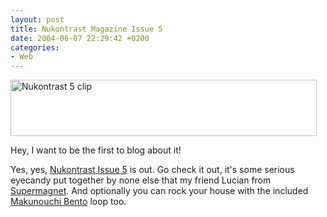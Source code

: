 ```yaml
---
layout: post
title: Nukontrast Magazine Issue 5
date: 2004-06-07 22:29:42 +0200
categories:
- Web
---
```

<img src="http://www.rusiczki.net/blog/blogpics/nukontrast_5.jpg" width="490" height="90" border="0" alt="Nukontrast 5 clip" class="image" />

Hey, I want to be the first to blog about it!

Yes, yes, <a href="http://www.lucianmarin.ro/nukontrast/" title="Nukontrast Magazine">Nukontrast Issue 5</a> is out. Go check it out, it's some serious eyecandy put together by none else that my friend Lucian from <a href="http://www.supermagnet.ro" title="Still can't see it with nothing else but IE... Dang!">Supermagnet</a>. And optionally you can rock your house with the included <a href="http://makunouchibento.inpuj.net/">Makunouchi Bento</a> loop too.
